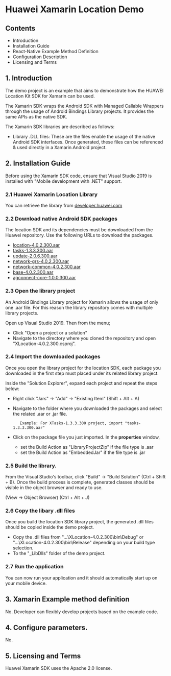 # Huawei Xamarin Location Demo

## Contents
- Introduction
- Installation Guide
- React-Native Example Method Definition
- Configuration Description
- Licensing and Terms

## 1. Introduction

The demo project is an example that aims to demonstrate how the HUAWEI Location Kit SDK for Xamarin can be used.

The Xamarin SDK wraps the Android SDK with Managed Callable Wrappers through the usage of Android Bindings Library projects. It provides the same APIs as the native SDK.

The Xamarin SDK libraries are described as follows:

- Library .DLL files: These are the files enable the usage of the native Android SDK interfaces. Once generated, these files can be referenced & used directly in a Xamarin.Android project.

## 2. Installation Guide
Before using the Xamarin SDK code, ensure that Visual Studio 2019 is installed with "Mobile development with .NET" support.

### 2.1 Huawei Xamarin Location Library
You can retrieve the library from [developer.huawei.com](https://developer.huawei.com)

### 2.2 Download native Android SDK packages
The location SDK and its dependencies must be downloaded from the Huawei repository.
Use the following URLs to download the packages.
- [location-4.0.2.300.aar](https://developer.huawei.com/repo/com/huawei/hms/location/4.0.2.300/location-4.0.2.300.aar)
- [tasks-1.3.3.300.aar](https://developer.huawei.com/repo/com/huawei/hmf/tasks/1.3.3.300/tasks-1.3.3.300.aar)
- [update-2.0.6.300.aar](https://developer.huawei.com/repo/com/huawei/hms/update/2.0.6.300/update-2.0.6.300.aar)
- [network-grs-4.0.2.300.aar](https://developer.huawei.com/repo/com/huawei/hms/network-grs/4.0.2.300/network-grs-4.0.2.300.aar)
- [network-common-4.0.2.300.aar](https://developer.huawei.com/repo/com/huawei/hms/network-common/4.0.2.300/network-common-4.0.2.300.aar)
- [base-4.0.2.300.aar](https://developer.huawei.com/repo/com/huawei/hms/base/4.0.2.300/base-4.0.2.300.aar)
- [agconnect-core-1.0.0.300.aar](https://developer.huawei.com/repo/com/huawei/agconnect/agconnect-core/1.0.0.300/agconnect-core-1.0.0.300.aar)

### 2.3 Open the library project
An Android Bindings Library project for Xamarin allows the usage of only one .aar file. For this reason the library repository comes with multiple library projects. 

Open up Visual Studio 2019. Then from the menu;
	
- Click "Open a project or a solution"
- Navigate to the directory where you cloned the repository and open "XLocation-4.0.2.300.csproj".

### 2.4 Import the downloaded packages
Once you open the library project for the location SDK, each package you downloaded in the first step must placed under its related library project.

Inside the "Solution Explorer", expand each project and repeat the steps below:
- Right click "Jars" -> "Add" -> "Existing Item" (Shift + Alt + A)
- Navigate to the folder where you downloaded the packages and select the related .aar or .jar file.	
    
         Example: For XTasks-1.3.3.300 project, import "tasks-1.3.3.300.aar"
- Click on the package file you just imported. 
		In the **properties** window, 
			
    - set the Build Action as "LibraryProjectZip" if the file type is .aar
	- set the Build Action as "EmbeddedJar" if the file type is .jar

### 2.5 Build the library.
From the Visual Studio's toolbar, click "Build" -> "Build Solution" (Ctrl + Shift + B).
Once the build process is complete, generated classes should be visible in the object browser and ready to use.

(View -> Object Browser) (Ctrl + Alt + J)

### 2.6 Copy the libary .dll files
Once you build the location SDK library project, the generated .dll files should be copied inside the demo project.
- Copy the .dll files from "...\XLocation-4.0.2.300\bin\Debug\" or "...\XLocation-4.0.2.300\bin\Release\" depending on your build type selection.
- To the "_LibDlls" folder of the demo project. 

### 2.7 Run the application
You can now run your application and it should automatically start up on your mobile device.

## 3. Xamarin Example method definition
No. Developer can flexibly develop projects based on the example code. 

## 4. Configure parameters.    
No.

## 5. Licensing and Terms  
Huawei Xamarin SDK uses the Apache 2.0 license.

